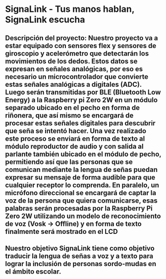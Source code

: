 # SignaLink - Tus manos hablan, SignaLink escucha
**Descripción del proyecto:**
 Nuestro proyecto va a estar equipado con sensores flex y sensores de giroscopio y acelerómetro que detectarán los movimientos de los dedos. Estos datos se expresan en señales analógicas, por eso es necesario un microcontrolador que convierte estas señales analógicas a digitales (ADC). Luego serán transmitidas por BLE (Bluetooth Low Energy) a la Raspberry pi Zero 2W en un módulo separado ubicado en el pecho en forma de riñonera, que así mismo se encargará de procesar estas señales digitales para descubrir que seña se intentó hacer. Una vez realizado este proceso se enviará en forma de texto al módulo reproductor de audio y con salida al parlante también ubicado en el módulo de pecho, permitiendo así que las personas que se comunican mediante la lengua de señas puedan expresar su mensaje de forma audible para que cualquier receptor lo comprenda. 
En paralelo, un micrófono direccional se encargará de captar la voz de la persona que quiera comunicarse, esas palabras serán procesadas por la Raspberry Pi Zero 2W utilizando un modelo de reconocimiento de voz (Vosk -> Offline) y en forma de texto finalmente será mostrado en el LCD
----------------------------
**Nuestro objetivo**
SignaLink tiene como objetivo traducir la lengua de señas a voz y a texto para lograr la inclusión de personas sordo-mudas en el ámbito escolar. 
----------------------------




